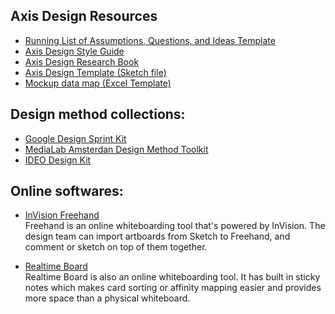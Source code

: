 ## Axis Design Resources

* [Running List of Assumptions, Questions, and Ideas Template](https://axisgrp.sharepoint.com/Shared%20Documents/Design%20Engagement%20Resources/Interview%20Checklist.xlsx?d=w43d16b48a2af4d02b4c9b825f20bb056&csf=1)
* [Axis Design Style Guide](https://sites.google.com/view/style-guide)
* [Axis Design Research Book](https://drive.google.com/open?id=0B2jmfR7rci5mS3BNMmw0U2FxSEU)
* [Axis Design Template (Sketch file)](https://drive.google.com/open?id=0B2jmfR7rci5mbDVCN3RXaHA2Vlk)
* [Mockup data map (Excel Template)](/Resources/mockup-data-map.xlsx)


## Design method collections:
  * [Google Design Sprint Kit](https://designsprintkit.withgoogle.com/methods/)
  * [MediaLab Amsterdan Design Method Toolkit](http://medialabamsterdam.com/toolkit/)
  * [IDEO Design Kit](http://www.designkit.org/methods)


## Online softwares:

* [InVision Freehand](https://www.invisionapp.com/feature/freehand) <br>
  Freehand is an online whiteboarding tool that's powered by InVision. The design team can import artboards from Sketch to Freehand, and comment or sketch on top of them together.
  
* [Realtime Board](https://realtimeboard.com/) <br>
  Realtime Board is also an online whiteboarding tool. It has built in sticky notes which makes card sorting or affinity mapping easier and provides more space than a physical whiteboard. 
